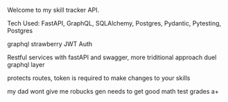 Welcome to my skill tracker API.

Tech Used:
FastAPI,
GraphQL,
SQLAlchemy,
Postgres,
Pydantic,
Pytesting,
Postgres

graphql strawberry
JWT Auth

Restful services with fastAPI and swagger, more triditional approach
duel
graphql layer

protects routes, token is required to make changes to your skills


my dad wont give me robucks
gen needs to get good math test grades a+
